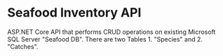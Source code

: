 <h1>Seafood Inventory API </h1>

<p>ASP.NET Core API that performs CRUD operations on existing Microsoft SQL Server "Seafood DB". There are two Tables 1. "Species" and 2. "Catches".</p>
